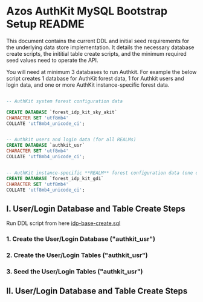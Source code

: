 ﻿# Azos AuthKit MySQL Bootstrap Setup README

This document contains the current DDL and initial seed requirements for the underlying data store implementation. It details the necessary database create scripts, the inititial table create scripts, and the minimum required seed values need to operate the API.

You will need at minimum 3 databases to run Authkit. For example the below script creates 1 database for AuthKit forest data, 1 for Authkit users and login data, and one or more AuthKit instance-specific forest data.

```sql

-- AuthKit system forest configuration data

CREATE DATABASE `forest_idp_kit_sky_akit`
CHARACTER SET 'utf8mb4'
COLLATE 'utf8mb4_unicode_ci';


-- Authkit users and login data (for all REALMs)
CREATE DATABASE `authkit_usr`
CHARACTER SET 'utf8mb4'
COLLATE 'utf8mb4_unicode_ci';


-- AuthKit instance-specific **REALM** forest configuration data (one or more DBs depending on you deployment needs)
CREATE DATABASE `forest_idp_kit_gdi`
CHARACTER SET 'utf8mb4'
COLLATE 'utf8mb4_unicode_ci';

```

## I. User/Login Database and Table Create Steps

Run DDL script from here [idp-base-create.sql](./ddl/idp-base-create.sql)

### 1. Create the User/Login Database ("authkit_usr")



### 2. Create the User/Login Tables ("authkit_usr")



### 3. Seed the User/Login Tables ("authkit_usr")




## II. User/Login Database and Table Create Steps